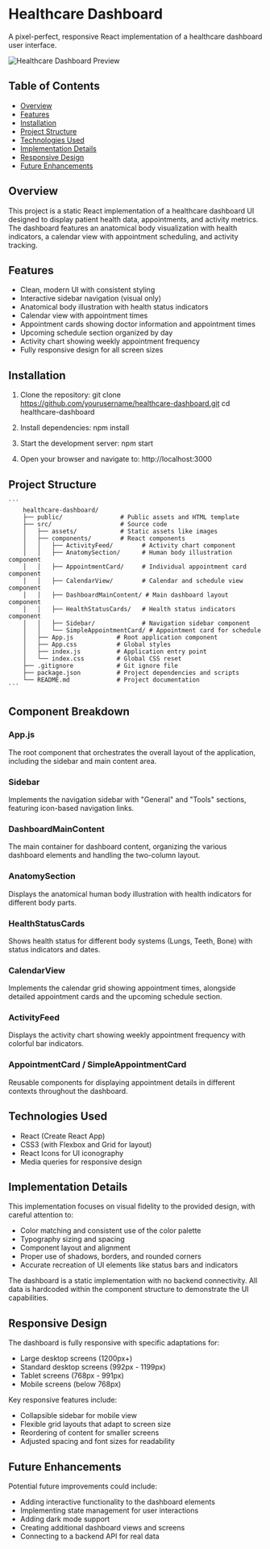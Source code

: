 # Healthcare Dashboard

A pixel-perfect, responsive React implementation of a healthcare dashboard user interface.

![Healthcare Dashboard Preview](https://i.ibb.co/B2DdGkgF/Screenshot-2025-05-23-at-3-31-31-PM.png)

## Table of Contents
- [Overview](#overview)
- [Features](#features)
- [Installation](#installation)
- [Project Structure](#project-structure)
- [Technologies Used](#technologies-used)
- [Implementation Details](#implementation-details)
- [Responsive Design](#responsive-design)
- [Future Enhancements](#future-enhancements)

## Overview

This project is a static React implementation of a healthcare dashboard UI designed to display patient health data, appointments, and activity metrics. The dashboard features an anatomical body visualization with health indicators, a calendar view with appointment scheduling, and activity tracking.

## Features

- Clean, modern UI with consistent styling
- Interactive sidebar navigation (visual only)
- Anatomical body illustration with health status indicators
- Calendar view with appointment times
- Appointment cards showing doctor information and appointment times
- Upcoming schedule section organized by day
- Activity chart showing weekly appointment frequency
- Fully responsive design for all screen sizes

## Installation

1. Clone the repository:
git clone https://github.com/yourusername/healthcare-dashboard.git
cd healthcare-dashboard



2. Install dependencies:
    npm install



3. Start the development server:
    npm start



4. Open your browser and navigate to:
    http://localhost:3000



## Project Structure
    ```
        healthcare-dashboard/
        ├── public/                # Public assets and HTML template
        ├── src/                   # Source code
        │   ├── assets/            # Static assets like images
        │   ├── components/        # React components
        │   │   ├── ActivityFeed/        # Activity chart component
        │   │   ├── AnatomySection/      # Human body illustration component
        │   │   ├── AppointmentCard/     # Individual appointment card component
        │   │   ├── CalendarView/        # Calendar and schedule view component
        │   │   ├── DashboardMainContent/ # Main dashboard layout component
        │   │   ├── HealthStatusCards/   # Health status indicators component
        │   │   ├── Sidebar/             # Navigation sidebar component
        │   │   └── SimpleAppointmentCard/ # Appointment card for schedule
        │   ├── App.js            # Root application component
        │   ├── App.css           # Global styles
        │   ├── index.js          # Application entry point
        │   └── index.css         # Global CSS reset
        ├── .gitignore            # Git ignore file
        ├── package.json          # Project dependencies and scripts
        └── README.md             # Project documentation
    ```

## Component Breakdown

### App.js
The root component that orchestrates the overall layout of the application, including the sidebar and main content area.

### Sidebar
Implements the navigation sidebar with "General" and "Tools" sections, featuring icon-based navigation links.

### DashboardMainContent
The main container for dashboard content, organizing the various dashboard elements and handling the two-column layout.

### AnatomySection
Displays the anatomical human body illustration with health indicators for different body parts.

### HealthStatusCards
Shows health status for different body systems (Lungs, Teeth, Bone) with status indicators and dates.

### CalendarView
Implements the calendar grid showing appointment times, alongside detailed appointment cards and the upcoming schedule section.

### ActivityFeed
Displays the activity chart showing weekly appointment frequency with colorful bar indicators.

### AppointmentCard / SimpleAppointmentCard
Reusable components for displaying appointment details in different contexts throughout the dashboard.

## Technologies Used

- React (Create React App)
- CSS3 (with Flexbox and Grid for layout)
- React Icons for UI iconography
- Media queries for responsive design

## Implementation Details

This implementation focuses on visual fidelity to the provided design, with careful attention to:

- Color matching and consistent use of the color palette
- Typography sizing and spacing
- Component layout and alignment
- Proper use of shadows, borders, and rounded corners
- Accurate recreation of UI elements like status bars and indicators

The dashboard is a static implementation with no backend connectivity. All data is hardcoded within the component structure to demonstrate the UI capabilities.

## Responsive Design

The dashboard is fully responsive with specific adaptations for:

- Large desktop screens (1200px+)
- Standard desktop screens (992px - 1199px)
- Tablet screens (768px - 991px)
- Mobile screens (below 768px)

Key responsive features include:
- Collapsible sidebar for mobile view
- Flexible grid layouts that adapt to screen size
- Reordering of content for smaller screens
- Adjusted spacing and font sizes for readability

## Future Enhancements

Potential future improvements could include:
- Adding interactive functionality to the dashboard elements
- Implementing state management for user interactions
- Adding dark mode support
- Creating additional dashboard views and screens
- Connecting to a backend API for real data

